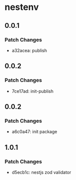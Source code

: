 # nestenv

## 0.0.1

### Patch Changes

- a32acea: publish

## 0.0.2

### Patch Changes

- 7ce17ad: init-publish

## 0.0.2

### Patch Changes

- a6c0a47: init package

## 1.0.1

### Patch Changes

- d5ecb1c: nestjs zod validator
